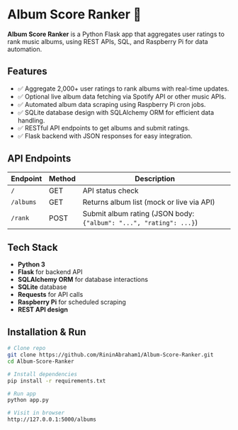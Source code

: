# Album Score Ranker 🎵

**Album Score Ranker** is a Python Flask app that aggregates user ratings to rank music albums, using REST APIs, SQL, and Raspberry Pi for data automation.

## Features

- ✅ Aggregate 2,000+ user ratings to rank albums with real-time updates.
- ✅ Optional live album data fetching via Spotify API or other music APIs.
- ✅ Automated album data scraping using Raspberry Pi cron jobs.
- ✅ SQLite database design with SQLAlchemy ORM for efficient data handling.
- ✅ RESTful API endpoints to get albums and submit ratings.
- ✅ Flask backend with JSON responses for easy integration.

## API Endpoints

| Endpoint | Method | Description |
|----------|--------|-------------|
| `/` | GET | API status check |
| `/albums` | GET | Returns album list (mock or live via API) |
| `/rank` | POST | Submit album rating (JSON body: `{"album": "...", "rating": ...}`) |

## Tech Stack

- **Python 3**
- **Flask** for backend API
- **SQLAlchemy ORM** for database interactions
- **SQLite** database
- **Requests** for API calls
- **Raspberry Pi** for scheduled scraping
- **REST API design**

## Installation & Run

```bash
# Clone repo
git clone https://github.com/RininAbraham1/Album-Score-Ranker.git
cd Album-Score-Ranker

# Install dependencies
pip install -r requirements.txt

# Run app
python app.py

# Visit in browser
http://127.0.0.1:5000/albums
